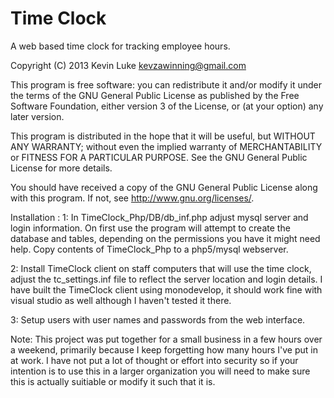 Time Clock 
==========

A web based time clock for tracking employee hours.
    
Copyright (C) 2013  Kevin Luke kevzawinning@gmail.com

This program is free software: you can redistribute it and/or modify
it under the terms of the GNU General Public License as published by
the Free Software Foundation, either version 3 of the License, or
(at your option) any later version.

This program is distributed in the hope that it will be useful,
but WITHOUT ANY WARRANTY; without even the implied warranty of
MERCHANTABILITY or FITNESS FOR A PARTICULAR PURPOSE.  See the
GNU General Public License for more details.

You should have received a copy of the GNU General Public License
along with this program.  If not, see <http://www.gnu.org/licenses/>.

Installation :
1: 	In  TimeClock_Php/DB/db_inf.php adjust mysql server and login information.
	On first use the program will attempt to create the database and tables,
	depending on the permissions you have it might need help.
	Copy contents of TimeClock_Php to a php5/mysql webserver.

2:	Install TimeClock client on staff computers that will use the time clock,
	adjust the tc_settings.inf file to reflect the server location and login
	details.
	I have built the TimeClock client using monodevelop, it should work fine
	with visual studio as well although I haven't tested it there.

3: 	Setup users with user names and passwords from the web interface.

Note:
This project was put together for a small business in a few hours over a weekend,
primarily because I keep forgetting how many hours I've put in at work.
I have not put a lot of thought or effort into security so if your intention is 
to use this in a larger organization you will need to make sure this is actually 
suitiable or modify it such that it is.


